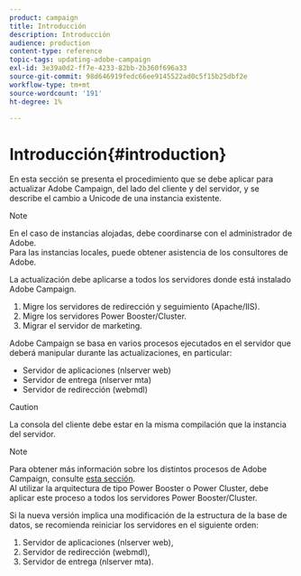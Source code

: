 ```yaml
---
product: campaign
title: Introducción
description: Introducción
audience: production
content-type: reference
topic-tags: updating-adobe-campaign
exl-id: 3e39a0d2-ff7e-4233-82bb-2b360f696a33
source-git-commit: 98d646919fedc66ee9145522ad0c5f15b25dbf2e
workflow-type: tm+mt
source-wordcount: '191'
ht-degree: 1%

---
```


# Introducción{#introduction}

En esta sección se presenta el procedimiento que se debe aplicar para actualizar Adobe Campaign, del lado del cliente y del servidor, y se describe el cambio a Unicode de una instancia existente.

>[!NOTE]
>
>En el caso de instancias alojadas, debe coordinarse con el administrador de Adobe.\
>Para las instancias locales, puede obtener asistencia de los consultores de Adobe.

La actualización debe aplicarse a todos los servidores donde está instalado Adobe Campaign.

1. Migre los servidores de redirección y seguimiento (Apache/IIS).
1. Migre los servidores Power Booster/Cluster.
1. Migrar el servidor de marketing.

Adobe Campaign se basa en varios procesos ejecutados en el servidor que deberá manipular durante las actualizaciones, en particular:

* Servidor de aplicaciones (nlserver web)
* Servidor de entrega (nlserver mta)
* Servidor de redirección (webmdl)

>[!CAUTION]
>
>La consola del cliente debe estar en la misma compilación que la instancia del servidor.

>[!NOTE]
>
>Para obtener más información sobre los distintos procesos de Adobe Campaign, consulte [esta sección](../../installation/using/general-architecture.md#logical-application-layer).\
>Al utilizar la arquitectura de tipo Power Booster o Power Cluster, debe aplicar este proceso a todos los servidores Power Booster/Cluster.

Si la nueva versión implica una modificación de la estructura de la base de datos, se recomienda reiniciar los servidores en el siguiente orden:

1. Servidor de aplicaciones (nlserver web),
1. Servidor de redirección (webmdl),
1. Servidor de entrega (nlserver mta).
